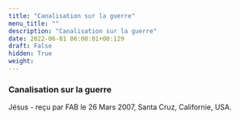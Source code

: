 ```yaml
---
title: "Canalisation sur la guerre"
menu_title: ""
description: "Canalisation sur la guerre"
date: 2022-06-01 06:00:01+00:129
draft: False
hidden: True
weight:
---
```

### Canalisation sur la guerre

Jésus - reçu par FAB le 26 Mars 2007, Santa Cruz, Californie, USA.



